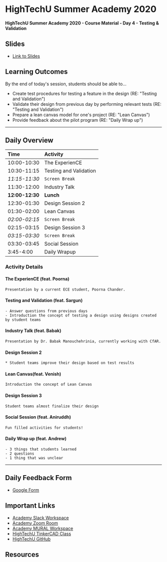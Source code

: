 # HighTechU Summer Academy 2020

**HighTechU Summer Academy 2020 - Course Material - Day 4 - Testing & Validation**

## Slides

* [Link to Slides](Link)

## Learning Outcomes
By the end of today's session, students should be able to...
* Create test procedures for testing a feature in the design (RE: "Testing and Validation")
* Validate their design from previous day by performing relevant tests (RE: "Testing and Validation")
* Prepare a lean canvas model for one's project (RE: "Lean Canvas")
* Provide feedback about the pilot program (RE: "Daily Wrap up")

---

## Daily Overview

|Time|Activity|
|:---|:---|
|10:00-10:30|The ExperienCE|
|10:30-11:15|Testing and Validation|
|*11:15-11:30*| `Screen Break`|
|11:30-12:00| Industry Talk||
|**12:00-12:30**|**Lunch**|
|12:30-01:30|Design Session 2|
|01:30-02:00| Lean Canvas|
|*02:00-02:15*| `Screen Break`|
|02:15-03:15| Design Session 3|
|*03:15-03:30*| `Screen Break`|
|03:30-03:45| Social Session|
|3:45-4:00|Daily Wrapup|

### Activity Details

#### The ExperienCE (feat. Poorna)
```
Presentation by a current ECE student, Poorna Chander. 
```

#### Testing and Validation (feat. Sargun)
```
- Answer questions from previous days
- Introduction the concept of testing a design using designs created by student teams
```

#### Industry Talk (feat. Babak)
```
Presentation by Dr. Babak Manouchehrinia, currently working with CfAR.
```

#### Design Session 2
```
* Student teams improve their design based on test results 
```

#### Lean Canvas(feat. Venish)
```
Introduction the concept of Lean Canvas
```

#### Design Session 3
```
Student teams almost finalize their design
```

#### Social Session (feat. Aniruddh)
```
Fun filled activities for students!
```

#### Daily Wrap up (feat. Andrew)
```
- 3 things that students learned
- 2 questions
- 1 thing that was unclear 
```

---

## Daily Feedback Form

* [Google Form](https://forms.gle/6QYUvJgdpayUTzVF9)

## Important Links

* [Academy Slack Workspace](https://hightechuacademy.slack.com/)
* [Academy Zoom Room](https://uvic.zoom.us/j/96555007331?pwd=L0luTWY5ckprWTY4SDR5NHJrNk5XZz09)
* [Academy MURAL Workspace](https://app.mural.co/t/hightechu8022)
* [HighTechU TinkerCAD Class](https://www.tinkercad.com/joinclass/LMX28FG7ZT7Q)
* [HighTechU GitHub](https://github.com/hightechu/hightechu-summer2020) 

## Resources

